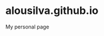 # alousilva.github.io
My personal page
<link rel="stylesheet" type="text/css" href="https://maxcdn.bootstrapcdn.com/bootstrap/3.3.5/css/bootstrap.min.css">

